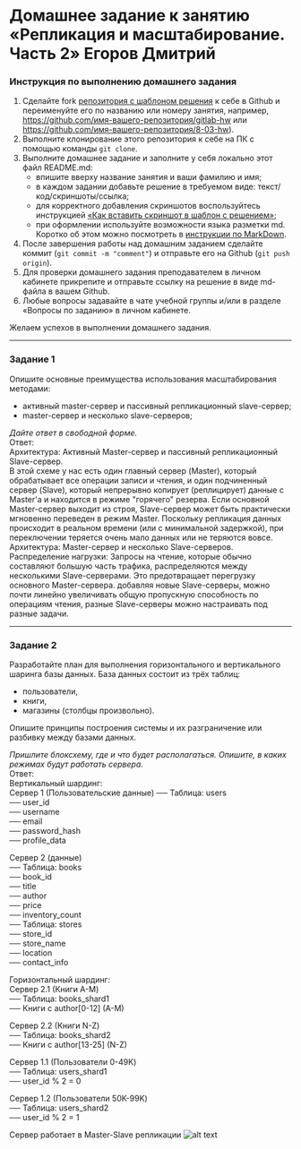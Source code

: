 # Домашнее задание к занятию «Репликация и масштабирование. Часть 2» Егоров Дмитрий

### Инструкция по выполнению домашнего задания

1. Сделайте fork [репозитория c шаблоном решения](https://github.com/netology-code/sys-pattern-homework) к себе в Github и переименуйте его по названию или номеру занятия, например, https://github.com/имя-вашего-репозитория/gitlab-hw или https://github.com/имя-вашего-репозитория/8-03-hw).
2. Выполните клонирование этого репозитория к себе на ПК с помощью команды `git clone`.
3. Выполните домашнее задание и заполните у себя локально этот файл README.md:
   - впишите вверху название занятия и ваши фамилию и имя;
   - в каждом задании добавьте решение в требуемом виде: текст/код/скриншоты/ссылка;
   - для корректного добавления скриншотов воспользуйтесь инструкцией [«Как вставить скриншот в шаблон с решением»](https://github.com/netology-code/sys-pattern-homework/blob/main/screen-instruction.md);
   - при оформлении используйте возможности языка разметки md. Коротко об этом можно посмотреть в [инструкции по MarkDown](https://github.com/netology-code/sys-pattern-homework/blob/main/md-instruction.md).
4. После завершения работы над домашним заданием сделайте коммит (`git commit -m "comment"`) и отправьте его на Github (`git push origin`).
5. Для проверки домашнего задания преподавателем в личном кабинете прикрепите и отправьте ссылку на решение в виде md-файла в вашем Github.
6. Любые вопросы задавайте в чате учебной группы и/или в разделе «Вопросы по заданию» в личном кабинете.

Желаем успехов в выполнении домашнего задания.

---

### Задание 1

Опишите основные преимущества использования масштабирования методами:

- активный master-сервер и пассивный репликационный slave-сервер; 
- master-сервер и несколько slave-серверов;


*Дайте ответ в свободной форме.*  
Ответ:  
Архитектура: Активный Master-сервер и пассивный репликационный Slave-сервер.  
 В этой схеме у нас есть один главный сервер (Master), который обрабатывает все операции записи и чтения, и один подчиненный сервер (Slave), который непрерывно копирует (реплицирует) данные с Master'а и находится в режиме "горячего" резерва. Если основной Master-сервер выходит из строя, Slave-сервер может быть практически мгновенно переведен в режим Master. Поскольку репликация данных происходит в реальном времени (или с минимальной задержкой), при переключении теряется очень мало данных или не теряются вовсе.  
 Архитектура: Master-сервер и несколько Slave-серверов.  
 Распределение нагрузки: Запросы на чтение, которые обычно составляют большую часть трафика, распределяются между несколькими Slave-серверами. Это предотвращает перегрузку основного Master-сервера. добавляя новые Slave-серверы, можно почти линейно увеличивать общую пропускную способность по операциям чтения, разные Slave-серверы можно настраивать под разные задачи.

---

### Задание 2


Разработайте план для выполнения горизонтального и вертикального шаринга базы данных. База данных состоит из трёх таблиц: 

- пользователи, 
- книги, 
- магазины (столбцы произвольно). 

Опишите принципы построения системы и их разграничение или разбивку между базами данных.

*Пришлите блоксхему, где и что будет располагаться. Опишите, в каких режимах будут работать сервера.*   
Ответ:  
Вертикальный шардинг:  
Сервер 1 (Пользовательские данные)
── Таблица: users  
── user_id  
── username  
── email  
── password_hash  
── profile_data  

Сервер 2 (данные)  
── Таблица: books  
── book_id  
── title  
── author  
── price  
── inventory_count  
── Таблица: stores  
── store_id  
── store_name  
── location  
── contact_info  

Горизонтальный шардинг:  
Сервер 2.1 (Книги A-M)  
── Таблица: books_shard1  
   ── Книги с author[0-12] (A-M)  

Сервер 2.2 (Книги N-Z)    
── Таблица: books_shard2  
    ── Книги с author[13-25] (N-Z)  

Сервер 1.1 (Пользователи 0-49K)  
── Таблица: users_shard1  
    ── user_id % 2 = 0  

Сервер 1.2 (Пользователи 50K-99K)  
── Таблица: users_shard2  
    ── user_id % 2 = 1  


Сервер работает в Master-Slave репликации
![alt text](scheme.png)

